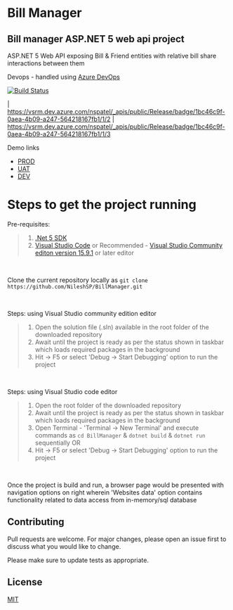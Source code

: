 # Bill Manager

## Bill manager ASP.NET 5 web api project

ASP.NET 5 Web API exposing Bill & Friend entities with relative bill share interactions between them

Devops - handled using [Azure DevOps](https://dev.azure.com)

[![Build Status](https://dev.azure.com/nspatel/BillManager/_apis/build/status/BillManagerApp%20-%20CI?branchName=master)](https://dev.azure.com/nspatel/BillManager/_build/latest?definitionId=4&branchName=master)

| https://vsrm.dev.azure.com/nspatel/_apis/public/Release/badge/1bc46c9f-0aea-4b09-a247-564218167fb1/1/2 | https://vsrm.dev.azure.com/nspatel/_apis/public/Release/badge/1bc46c9f-0aea-4b09-a247-564218167fb1/1/3

Demo links
- [PROD](https://billmanagerapp.azurewebsites.net/)
- [UAT](https://billmanagerapp-uat.azurewebsites.net/)
- [DEV](https://billmanagerapp-dev.azurewebsites.net/)

# Steps to get the project running

Pre-requisites:

>1. [.Net 5 SDK](https://dotnet.microsoft.com/download/dotnet/5.0)
>2. [Visual Studio Code](https://code.visualstudio.com/) or Recommended - [Visual Studio Community editon version 15.9.1](https://visualstudio.microsoft.com/vs/community/) or later editor

<br/>

Clone the current repository locally as
 `git clone https://github.com/NileshSP/BillManager.git`

<br/>

Steps: using Visual Studio community edition editor
>1. Open the solution file (.sln) available in the root folder of the downloaded repository
>2. Await until the project is ready as per the status shown in taskbar which loads required packages in the background
>3. Hit -> F5 or select 'Debug -> Start Debugging' option to run the project

<br/>

Steps: using Visual Studio code editor
>1. Open the root folder of the downloaded repository 
>2. Await until the project is ready as per the status shown in taskbar which loads required packages in the background
>3. Open Terminal - 'Terminal -> New Terminal' and execute commands as `cd BillManager` & `dotnet build` & `dotnet run` sequentially
OR
>4. Hit -> F5 or select 'Debug -> Start Debugging' option to run the project

<br/>

Once the project is build and run, a browser page would be presented with navigation options on right wherein 'Websites data' option contains functionality related to data access from in-memory/sql database


## Contributing
Pull requests are welcome. For major changes, please open an issue first to discuss what you would like to change.

Please make sure to update tests as appropriate.


## License
[MIT](https://choosealicense.com/licenses/mit/)